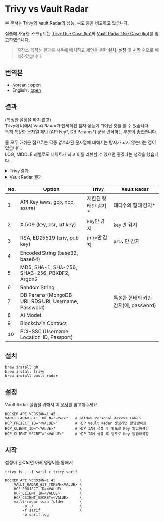 # Trivy vs Vault Radar

본 문서는 Trivy와 Vault Radar의 성능, 속도 등을 비교하고 있습니다.

실습에 사용한 스크립트는 [Trivy Use Case (ko)](https://github.com/unchaptered/trivy-use-case/blob/main/docs/README_ko.md)와 [Vault Radar Use Case (ko)](https://github.com/unchaptered/vault-radar-use-case/blob/main/docs/README_ko.md)를 참고하였습니다.

> 저장소 목적상 결과를 서두에 배치하고 재연을 위한 [설치](./docs/READMD_ko.md#설치), [설정](./docs/READMD_ko.md#설정) 및 [시작](./docs/READMD_ko.md#시작) 순으로 배치하였습니다.

## 번역본

- Korean : [open](./docs/READMD_ko.md)
- English : [open](./docs/READMD_en.md)

## 결과

(특정한 설정을 하지 않고) <br>
Trivy에 비해서 Vault Radar가 전체적인 탐지 성능이 뛰어난 것을 볼 수 있습니다. <br>
특히 특정한 문자열 패턴 (API Key*, DB Params*) 군을 인식하는 부분이 좋았습니다.

둘 모두 아쉬운 점으로는 각종 암호화된 문자열에 대해서는 탐지가 되지 않는다는 점이었습니다. <br>
LOG, MIDDLE 레벨로도 디텍트가 되고 이를 리뷰할 수 있으면 좋곘다는 생각을 했습니다.

<details>
<summary>Trivy 결과</summary>

<img src="result-trivy.png" style="width:800px;"/>
</details>

<details>
<summary>Vault Radar 결과</summary>

<img src="result-vault-radar.png" style="width:800px;"/>
</details>

| No. | Option                                               | Trivy                | Vault Radar                           |
| --- | ---------------------------------------------------- | -------------------- | ------------------------------------- |
| 1   | API Key (aws, gcp, ncp, azure)                       | 제한된 형태만 감지\* | 대다수의 형태 감지\*                  |
| 2   | X.509 (key, csr, crt key)                            | `key`만 감지         | `key` 만 감지                         |
| 3   | RSA, ED25519 (priv, pub key)                         | `priv`만 감지        | `priv` 만 감지                        |
| 4   | Encoded String (base32, base64)                      |                      |                                       |
| 5   | MD5, SHA-1, SHA-256, SHA3-256, PBKDF2, Argon2        |                      |                                       |
| 6   | Random String                                        |                      |                                       |
| 7   | DB Params (MongoDB URI, RDS URI, Username, Password) |                      | 특정한 형태의 키만 감지(예, password) |
| 8   | AI Model                                             |                      |                                       |
| 9   | Blockchain Contract                                  |                      |                                       |
| 10  | PCI-SSC (Username, Location, ID, Passport)           |                      |                                       |

## 설치

```shell
brew install gh
brew install trivy
brew install vault-radar
```

## 설정

Vault Radar 실습을 위해서 이 [문서](https://github.com/unchaptered/vault-radar-use-case/blob/main/docs/README_ko.md#%EC%84%A4%EC%A0%95)를 참고해주세요.

```shell
DOCKER_API_VERSION=1.45
VAULT_RADAR_GIT_TOKEN="<PAT>"   # GitHub Personal Access Token
HCP_PROJECT_ID="<VALUE>"        # HCP Vault Radar 생성하면 할당받아짐
HCP_CLIENT_ID="<VALUE>"         # HCP IAM 생성 후 별도로 Key 발급해야함
HCP_CLIENT_SECRET="<VALUE>"     # HCP IAM 생성 후 별도로 Key 발급해야함
```

## 시작

설정이 완료되면 아래 명령어를 통해서

```shell
trivy fs . -f sarif > trivy.sarif

DOCKER_API_VERSION=1.45           \
    VAULT_RADAR_GIT_TOKEN=<VALUE> \
    HCP_PROJECT_ID=<VALUE>        \
    HCP_CLIENT_ID=<VALUE>         \
    HCP_CLIENT_SECRET=<VALUE>     \
    vault-radar scan folder       \
        -p ./                     \
        -f sarif                  \
        -o sarif.log
```
